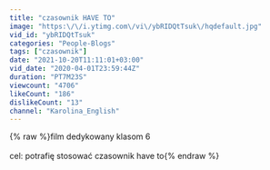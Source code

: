```yaml
---
title: "czasownik HAVE TO"
image: "https:\/\/i.ytimg.com\/vi\/ybRIDQtTsuk\/hqdefault.jpg"
vid_id: "ybRIDQtTsuk"
categories: "People-Blogs"
tags: ["czasownik"]
date: "2021-10-20T11:11:01+03:00"
vid_date: "2020-04-01T23:59:44Z"
duration: "PT7M23S"
viewcount: "4706"
likeCount: "186"
dislikeCount: "13"
channel: "Karolina_English"
---
```

{% raw %}film dedykowany klasom 6 <br /><br />cel: potrafię stosować czasownik have to{% endraw %}
